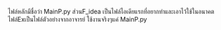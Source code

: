 ไฟล์หลักมีชื่อว่า MainP.py
ส่วนF_idea เป็นไฟล์ไอเดียแรกที่อยากทำและเอาไว้ใช้ในอนาคต
ไฟล์Exเป็นไฟล์ตัวอย่างจากอาจารย์
ใช้งานจริงๆแค่ MainP.py
